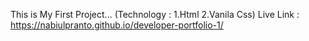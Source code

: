 This is My First Project...
(Technology : 1.Html 2.Vanila Css)
Live Link : https://nabiulpranto.github.io/developer-portfolio-1/
